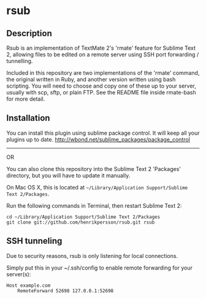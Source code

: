 # rsub

## Description

Rsub is an implementation of TextMate 2's 'rmate' feature for Sublime Text 2,
allowing files to be edited on a remote server using SSH port forwarding /
tunnelling.

Included in this repository are two implementations of the 'rmate' command, the
original written in Ruby, and another version written using bash scripting.
You will need to choose and copy one of these up to your server, usually with
scp, sftp, or plain FTP. See the README file inside rmate-bash for more detail.

## Installation

You can install this plugin using sublime package control.
It will keep all your plugins up to date.
http://wbond.net/sublime_packages/package_control

-------------------------
OR

You can also clone this repository into the Sublime Text 2 'Packages'
directory, but you will have to update it manually.

On Mac OS X, this is located at
`~/Library/Application Support/Sublime Text 2/Packages`.

Run the following commands in Terminal, then restart Sublime Text 2:

    cd ~/Library/Application Support/Sublime Text 2/Packages
    git clone git://github.com/henrikpersson/rsub.git rsub
    
## SSH tunneling

Due to security reasons, rsub is only listening for local connections.

Simply put this in your ~/.ssh/config to enable remote forwarding for your server(s):

    Host example.com
        RemoteForward 52698 127.0.0.1:52698
